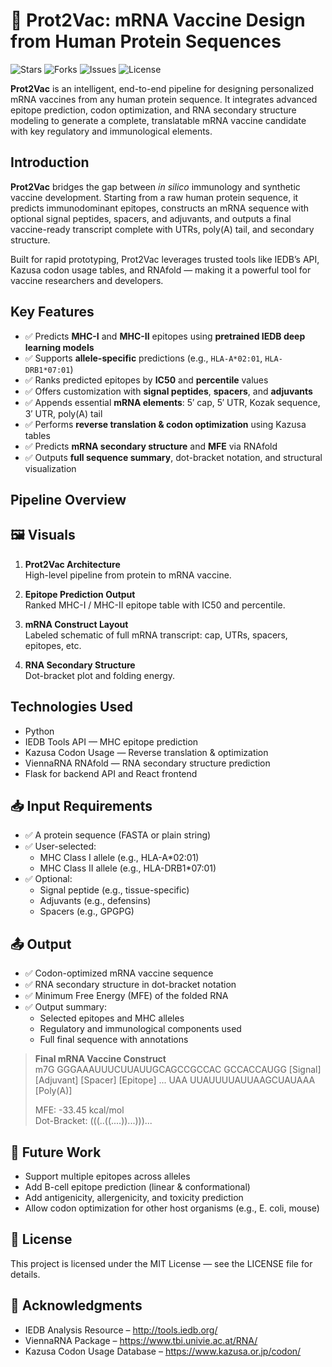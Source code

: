 # 🧬 Prot2Vac: mRNA Vaccine Design from Human Protein Sequences
![Stars](https://img.shields.io/github/stars/hydraharish123/prot2vac?style=social)
![Forks](https://img.shields.io/github/forks/hydraharish123/prot2vac?style=social)
![Issues](https://img.shields.io/github/issues/hydraharish123/prot2vac)
![License](https://img.shields.io/github/license/hydraharish123/prot2vac)

**Prot2Vac** is an intelligent, end-to-end pipeline for designing personalized mRNA vaccines from any human protein sequence. It integrates advanced epitope prediction, codon optimization, and RNA secondary structure modeling to generate a complete, translatable mRNA vaccine candidate with key regulatory and immunological elements.

## Introduction

**Prot2Vac** bridges the gap between *in silico* immunology and synthetic vaccine development. Starting from a raw human protein sequence, it predicts immunodominant epitopes, constructs an mRNA sequence with optional signal peptides, spacers, and adjuvants, and outputs a final vaccine-ready transcript complete with UTRs, poly(A) tail, and secondary structure.

Built for rapid prototyping, Prot2Vac leverages trusted tools like IEDB’s API, Kazusa codon usage tables, and RNAfold — making it a powerful tool for vaccine researchers and developers.

## Key Features

- ✅ Predicts **MHC-I** and **MHC-II** epitopes using **pretrained IEDB deep learning models**  
- ✅ Supports **allele-specific** predictions (e.g., `HLA-A*02:01`, `HLA-DRB1*07:01`)  
- ✅ Ranks predicted epitopes by **IC50** and **percentile** values  
- ✅ Offers customization with **signal peptides**, **spacers**, and **adjuvants**  
- ✅ Appends essential **mRNA elements**: 5′ cap, 5′ UTR, Kozak sequence, 3′ UTR, poly(A) tail  
- ✅ Performs **reverse translation & codon optimization** using Kazusa tables  
- ✅ Predicts **mRNA secondary structure** and **MFE** via RNAfold  
- ✅ Outputs **full sequence summary**, dot-bracket notation, and structural visualization  

## Pipeline Overview





## 🖼️ Visuals 

1. **Prot2Vac Architecture**  
   High-level pipeline from protein to mRNA vaccine.

2. **Epitope Prediction Output**  
   Ranked MHC-I / MHC-II epitope table with IC50 and percentile.

3. **mRNA Construct Layout**  
   Labeled schematic of full mRNA transcript: cap, UTRs, spacers, epitopes, etc.

4. **RNA Secondary Structure**  
   Dot-bracket plot and folding energy.

## Technologies Used

- Python
- IEDB Tools API — MHC epitope prediction
- Kazusa Codon Usage — Reverse translation & optimization
- ViennaRNA RNAfold — RNA secondary structure prediction
- Flask for backend API and React frontend

## 📥 Input Requirements

- ✅ A protein sequence (FASTA or plain string)
- ✅ User-selected:
  - MHC Class I allele (e.g., HLA-A*02:01)
  - MHC Class II allele (e.g., HLA-DRB1*07:01)
- ✅ Optional:
  - Signal peptide (e.g., tissue-specific)
  - Adjuvants (e.g., defensins)
  - Spacers (e.g., GPGPG)

## 📤 Output

- ✅ Codon-optimized mRNA vaccine sequence
- ✅ RNA secondary structure in dot-bracket notation
- ✅ Minimum Free Energy (MFE) of the folded RNA
- ✅ Output summary:
  - Selected epitopes and MHC alleles
  - Regulatory and immunological components used
  - Full final sequence with annotations

> **Final mRNA Vaccine Construct**  
> m7G GGGAAAUUUCUUAUUGCAGCCGCCAC GCCACCAUGG [Signal] [Adjuvant] [Spacer] [Epitope] ... UAA UUAUUUUAUUAAGCUAUAAA [Poly(A)]  
> 
> MFE: -33.45 kcal/mol  
> Dot-Bracket: (((..((....))...)))...


## 🔭 Future Work

- Support multiple epitopes across alleles
- Add B-cell epitope prediction (linear & conformational)
- Add antigenicity, allergenicity, and toxicity prediction
- Allow codon optimization for other host organisms (e.g., E. coli, mouse)

## 📄 License

This project is licensed under the MIT License — see the LICENSE file for details.

## 🙌 Acknowledgments

- IEDB Analysis Resource – http://tools.iedb.org/
- ViennaRNA Package – https://www.tbi.univie.ac.at/RNA/
- Kazusa Codon Usage Database – https://www.kazusa.or.jp/codon/
